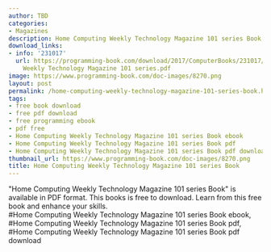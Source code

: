 ```yaml
---
author: TBD
categories:
- Magazines
description: Home Computing Weekly Technology Magazine 101 series Book
download_links:
- info: '231017'
  url: https://programming-book.com/download/2017/ComputerBooks/231017/Home Computing
    Weekly Technology Magazine 101 series.pdf
image: https://www.programming-book.com/doc-images/8270.png
layout: post
permalink: /home-computing-weekly-technology-magazine-101-series-book.html
tags:
- free book download
- free pdf download
- free programming ebook
- pdf free
- Home Computing Weekly Technology Magazine 101 series Book ebook
- Home Computing Weekly Technology Magazine 101 series Book pdf
- Home Computing Weekly Technology Magazine 101 series Book pdf download
thumbnail_url: https://www.programming-book.com/doc-images/8270.png
title: Home Computing Weekly Technology Magazine 101 series Book
---
```


 
<div class="item-desc text-justify">
  "Home Computing Weekly Technology Magazine 101 series Book" is available in PDF format. This books is free to download. Learn from this free book and enhance your skills.
  <br>
  #Home Computing Weekly Technology Magazine 101 series Book ebook, #Home Computing Weekly Technology Magazine 101 series Book pdf, #Home Computing Weekly Technology Magazine 101 series Book pdf download
</div>